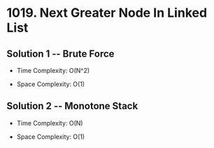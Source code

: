 # 1019. Next Greater Node In Linked List

## Solution 1 -- Brute Force

* Time Complexity: O(N^2)

* Space Complexity: O(1)

## Solution 2 -- Monotone Stack

* Time Complexity: O(N)

* Space Complexity: O(1)

